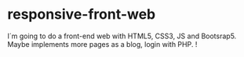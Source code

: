 # responsive-front-web
I´m going to do a front-end web with HTML5, CSS3, JS and Bootsrap5. Maybe implements more pages as a blog, login with PHP.
!
